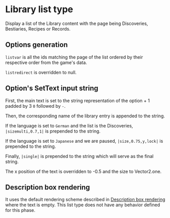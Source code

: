 # Library list type

Display a list of the Library content with the page being Discoveries, Bestiaries, Recipes or Records.

## Options generation

`listvar` is all the ids matching the page of the list ordered by their respective order from the game's data.

`listredirect` is overridden to null.

## Option's SetText input string

First, the main text is set to the string representation of the option + 1 padded by 3 `0` followed by `-`.

Then, the corresponding name of the library entry is appended to the string.

If the language is set to `German` and the list is the Discoveries, `|sizemulti,0.7,1|` is prepended to the string.

If the language is set to `Japanese` and we are paused, `|size,0.75,y,lock|` is prepended to the string.

Finally, `|single|` is prepended to the string which will serve as the final string.

The x position of the text is overridden to -0.5 and the size to Vector2.one.

## Description box rendering

It uses the default rendering scheme described in [Description box rendering](../ShowItemList%20Life%20Cycle/Description%20box%20rendering.md) where the text is empty. This list type does not have any behavior defined for this phase.
